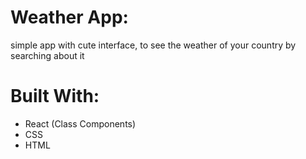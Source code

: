 # Weather App:
simple app with cute interface, to see the weather of your country
by searching about it
# Built With:
- React (Class Components)
- CSS
- HTML
